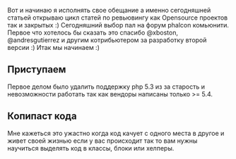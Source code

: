 Вот и начинаю я исполнять свое обещание а именно сегодняшней статьей открываю цикл статей по ревьювингу как Opensource проектов так и закрытых :) Сегодняшний выбор пал на форум phalcon комьюнити. Первое что хотелось бы сказать
это спасибо @xboston, @andresgutierrez и другим котрибьютером за разработку второй версии :) Итак мы начинаем :)

## Приступаем
Первое делом было удалить поддержку php 5.3 из за старость и невозможности работать так как вендоры написаны только >= 5.4.

## Копипаст кода
Мне кажеться это ужастно когда код качует с одного места в другое и живет своей жизнью если у вас происходит так то вам нужны научиться выделять код в классы, блоки или хелперы.
